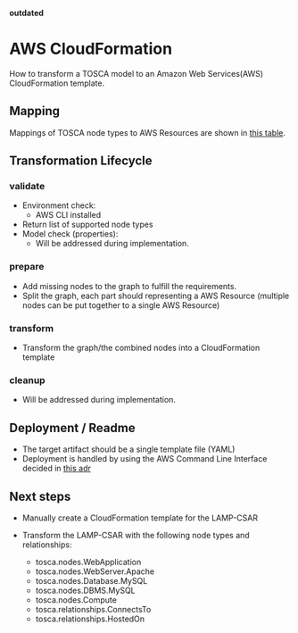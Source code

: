 **outdated**
# AWS CloudFormation
How to transform a TOSCA model to an Amazon Web Services(AWS) CloudFormation template.

## Mapping
Mappings of TOSCA node types to AWS Resources are shown in [this table](mapping.md).

## Transformation Lifecycle

### validate
- Environment check:
    - AWS CLI installed
- Return list of supported node types
- Model check (properties):
    - Will be addressed during implementation.

### prepare
- Add missing nodes to the graph to fulfill the requirements.
- Split the graph, each part should representing a AWS Resource (multiple nodes can be put together to a single AWS Resource)

### transform
- Transform the graph/the combined nodes into a CloudFormation template

### cleanup
- Will be addressed during implementation.


## Deployment / Readme
- The target artifact should be a single template file (YAML)
- Deployment is handled by using the AWS Command Line Interface decided in [this adr](../../../adr/0007-plugin-cloudformation-cli.md)

## Next steps

- Manually create a CloudFormation template for the LAMP-CSAR

- Transform the LAMP-CSAR with the following node types and relationships:
    - tosca.nodes.WebApplication
    - tosca.nodes.WebServer.Apache
    - tosca.nodes.Database.MySQL
    - tosca.nodes.DBMS.MySQL
    - tosca.nodes.Compute
    - tosca.relationships.ConnectsTo
    - tosca.relationships.HostedOn
